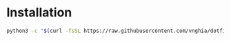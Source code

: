 # Installation

```bash
python3 -c "$(curl -fsSL https://raw.githubusercontent.com/vnghia/dotfiles/main/init.py)"
```
